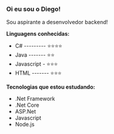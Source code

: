 ### Oi eu sou o Diego!

Sou aspirante a desenvolvedor backend!

**Linguagens conhecidas:**
- C# --------- :star::star::star::star:
- Java ------- :star::star:
- Javascript - :star::star::star:
- HTML ------- :star::star::star:

**Tecnologias que estou estudando:**
- .Net Framework
- .Net Core
- ASP.Net
- Javascript
- Node.js
